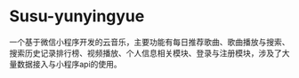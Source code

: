 # Susu-yunyingyue
一个基于微信小程序开发的云音乐，主要功能有每日推荐歌曲、歌曲播放与搜索、搜索历史记录排行榜、视频播放、个人信息相关模块、登录与注册模块，涉及了大量数据接入与小程序api的使用。
